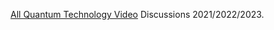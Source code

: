 [All Quantum Technology Video](https://www.youtube.com/@chemicalqdevice/videos) Discussions 2021/2022/2023.
